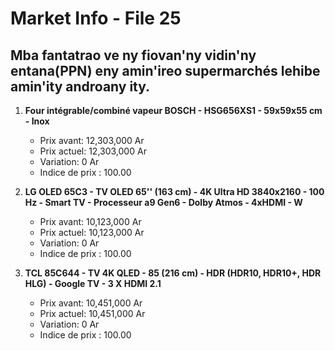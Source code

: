 # Market Info - File 25

## Mba fantatrao ve ny fiovan'ny vidin'ny entana(PPN) eny amin'ireo supermarchés lehibe amin'ity androany ity.

1. **Four intégrable/combiné vapeur BOSCH - HSG656XS1 - 59x59x55 cm - Inox**
   - Prix avant: 12,303,000 Ar
   - Prix actuel: 12,303,000 Ar
   - Variation: 0 Ar
   - Indice de prix : 100.00

2. **LG OLED 65C3 - TV OLED 65'' (163 cm) - 4K Ultra HD 3840x2160 - 100 Hz - Smart TV - Processeur a9 Gen6 - Dolby Atmos - 4xHDMI - W**
   - Prix avant: 10,123,000 Ar
   - Prix actuel: 10,123,000 Ar
   - Variation: 0 Ar
   - Indice de prix : 100.00

3. **TCL 85C644 - TV 4K QLED - 85 (216 cm) - HDR (HDR10, HDR10+, HDR HLG) - Google TV - 3 X HDMI 2.1**
   - Prix avant: 10,451,000 Ar
   - Prix actuel: 10,451,000 Ar
   - Variation: 0 Ar
   - Indice de prix : 100.00

